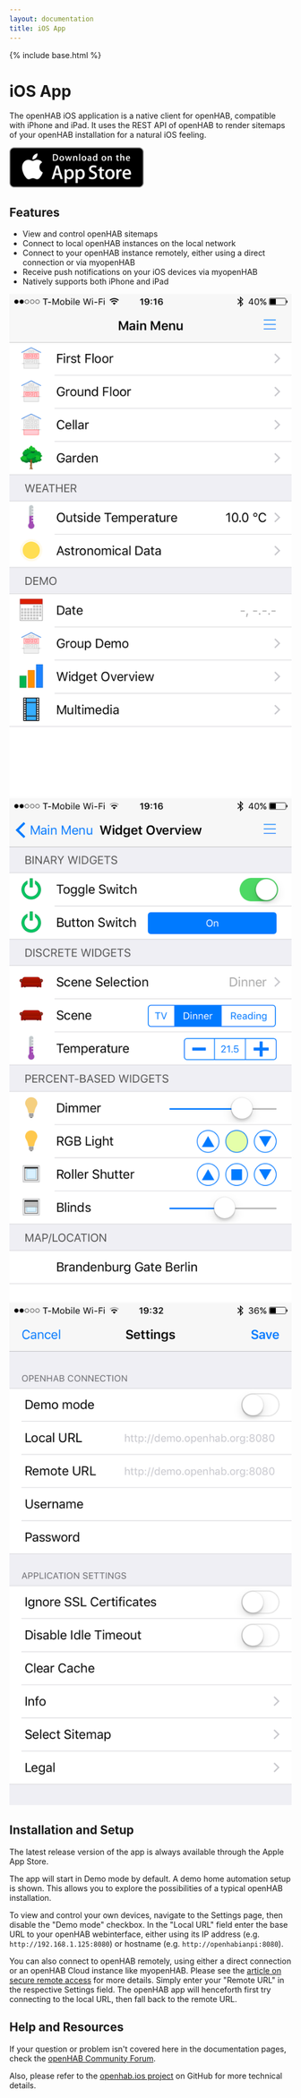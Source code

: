 ```yaml
---
layout: documentation
title: iOS App
---
```


{% include base.html %}

# iOS App

<!-- https://developer.apple.com/app-store/marketing/guidelines/de/#downloadOnAppstore -->

The openHAB iOS application is a native client for openHAB, compatible with iPhone and iPad.
It uses the REST API of openHAB to render sitemaps of your openHAB installation for a natural iOS feeling.

<a href="https://itunes.apple.com/us/app/openhab/id492054521">
  <img alt="Download on the App Store" src="images/download-on-the-app-store.png" width="240px">
</a>

## Features

- View and control openHAB sitemaps
- Connect to local openHAB instances on the local network
- Connect to your openHAB instance remotely, either using a direct connection or via myopenHAB
- Receive push notifications on your iOS devices via myopenHAB
- Natively supports both iPhone and iPad

<div class="row">
  <div class="col s12 m4"><img src="images/ios01.png" alt="Demo Main Menu"></div>
  <div class="col s12 m4"><img src="images/ios02.png" alt="Demo Widget Overview"></div>
  <div class="col s12 m4"><img src="images/ios03.png" alt="Settings"></div>
</div>

## Installation and Setup

The latest release version of the app is always available through the Apple App Store.

The app will start in Demo mode by default.
A demo home automation setup is shown.
This allows you to explore the possibilities of a typical openHAB installation.

To view and control your own devices, navigate to the Settings page, then disable the "Demo mode" checkbox.
In the "Local URL" field enter the base URL to your openHAB webinterface, either using its IP address (e.g. `http://192.168.1.125:8080`) or hostname (e.g. `http://openhabianpi:8080`).

You can also connect to openHAB remotely, using either a direct connection or an openHAB Cloud instance like myopenHAB.
Please see the [article on secure remote access](https://docs.openhab.org/installation/security.html) for more details.
Simply enter your "Remote URL" in the respective Settings field.
The openHAB app will henceforth first try connecting to the local URL, then fall back to the remote URL.

## Help and Resources

If your question or problem isn't covered here in the documentation pages, check the [openHAB Community Forum](https://community.openhab.org).

Also, please refer to the [openhab.ios project](https://github.com/openhab/openhab.ios) on GitHub for more technical details.
